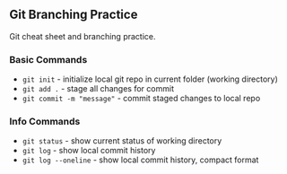 ## Git Branching Practice

Git cheat sheet and branching practice.

### Basic Commands
* `git init` - initialize local git repo in current folder (working directory)
* `git add .` - stage all changes for commit
* `git commit -m "message"` - commit staged changes to local repo

### Info Commands
* `git status` - show current status of working directory
* `git log` - show local commit history
* `git log --oneline` - show local commit history, compact format